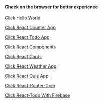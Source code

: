 <h4> Check on the browser for better experience </h4>

<p><a href= "https://hello-react-world-subhan.netlify.app/" />Click Hello World</p>
  
<p><a href= "https://react-counter-subhan.netlify.app/"/>Click React Counter App</p>
  
<p><a href= "https://react-subhan-todo.netlify.app/"/>Click React Todo App</p>
 
<p><a href="https://react-comp-subhan.netlify.app/"/>Click React Components</p>

<p><a href="https://react-cards-subhan.netlify.app/"/>Click React Cards</p>

<p><a href="https://react-weather-app-subhan.netlify.app/"/>Click React Weather App</p>

<p><a href="https://react-quiz-app-subhan.netlify.app/"/>Click React Quiz App</p>

<p><a href="https://react-router-dom-subh.netlify.app/">Click React-Router-Dom</p>

<p><a href="https://react-todo-firebase-subh.netlify.app/">Click React-Todo With Firebase</p>

